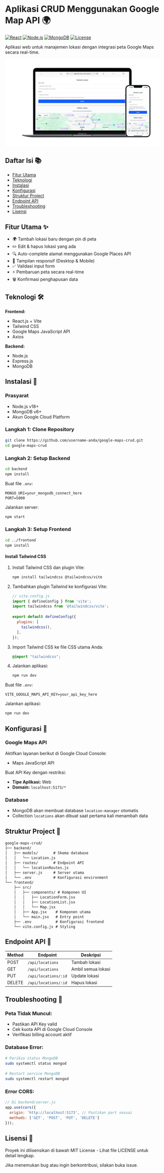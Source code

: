 # Aplikasi CRUD Menggunakan Google Map API 🌍

[![React](https://img.shields.io/badge/React-18.2-blue)](https://react.dev/)
[![Node.js](https://img.shields.io/badge/Node.js-18.x-green)](https://nodejs.org/)
[![MongoDB](https://img.shields.io/badge/MongoDB-6.0-green)](https://www.mongodb.com/)
[![License](https://img.shields.io/badge/License-MIT-yellow)](LICENSE)

Aplikasi web untuk manajemen lokasi dengan integrasi peta Google Maps secara real-time.

![Demo Aplikasi](./Mockup.png)

## Daftar Isi 📚
- [Fitur Utama](#fitur-utama-%e2%9c%a8)
- [Teknologi](#teknologi-%f0%9f%9b%a0%ef%b8%8f)
- [Instalasi](#instalasi-%f0%9f%93%a5)
- [Konfigurasi](#konfigurasi-%f0%9f%94%a7)
- [Struktur Project](#struktur-project-%f0%9f%93%82)
- [Endpoint API](#endpoint-api-%f0%9f%93%a1)
- [Troubleshooting](#troubleshooting-%f0%9f%9a%a8)
- [Lisensi](#lisensi-%f0%9f%93%84)

## Fitur Utama ✨
- 🌍 Tambah lokasi baru dengan pin di peta
- ✏️ Edit & hapus lokasi yang ada
- 🔍 Auto-complete alamat menggunakan Google Places API
- 📱 Tampilan responsif (Desktop & Mobile)
- ✅ Validasi input form
- ⚡ Pembaruan peta secara real-time
- 🗑️ Konfirmasi penghapusan data

## Teknologi 🛠️
**Frontend:**
- React.js + Vite
- Tailwind CSS
- Google Maps JavaScript API
- Axios

**Backend:**
- Node.js
- Express.js
- MongoDB

## Instalasi 💅

### Prasyarat
- Node.js v18+
- MongoDB v6+
- Akun Google Cloud Platform

### Langkah 1: Clone Repository
```bash
git clone https://github.com/username-anda/google-maps-crud.git
cd google-maps-crud
```

### Langkah 2: Setup Backend
```bash
cd backend
npm install
```

Buat file `.env`:
```env
MONGO_URI=your_mongodb_connect_here
PORT=5000
```

Jalankan server:
```bash
npm start
```

### Langkah 3: Setup Frontend
```bash
cd ../frontend
npm install
```

#### Install Tailwind CSS
1. Install Tailwind CSS dan plugin Vite:
   ```bash
   npm install tailwindcss @tailwindcss/vite
   ```
2. Tambahkan plugin Tailwind ke konfigurasi Vite:
   ```javascript
   // vite.config.js
   import { defineConfig } from 'vite';
   import tailwindcss from '@tailwindcss/vite';

   export default defineConfig({
     plugins: [
       tailwindcss(),
     ],
   });
   ```
3. Import Tailwind CSS ke file CSS utama Anda:
   ```css
   @import "tailwindcss";
   ```
4. Jalankan aplikasi:
   ```bash
   npm run dev
   ```

Buat file `.env`:
```env
VITE_GOOGLE_MAPS_API_KEY=your_api_key_here
```

Jalankan aplikasi:
```bash
npm run dev
```

## Konfigurasi 🔧

### Google Maps API
Aktifkan layanan berikut di Google Cloud Console:
- Maps JavaScript API

Buat API Key dengan restriksi:
- **Tipe Aplikasi:** Web
- **Domain:** `localhost:5173/*`

### Database
- MongoDB akan membuat database `location-manager` otomatis
- Collection `locations` akan dibuat saat pertama kali menambah data

## Struktur Project 📂
```
google-maps-crud/
├── backend/
│   ├── models/       # Skema database
│   │   └── Location.js
│   ├── routes/       # Endpoint API
│   │   └── locationRoutes.js
│   ├── server.js     # Server utama
│   └── .env          # Konfigurasi environment
└── frontend/
    ├── src/
    │   ├── components/ # Komponen UI
    │   │   ├── LocationForm.jsx
    │   │   ├── LocationList.jsx
    │   │   └── Map.jsx
    │   ├── App.jsx    # Komponen utama
    │   └── main.jsx   # Entry point
    ├── .env           # Konfigurasi frontend
    └── vite.config.js # Styling
```

## Endpoint API 📁
| Method | Endpoint             | Deskripsi         |
|--------|----------------------|-------------------|
| POST   | `/api/locations`     | Tambah lokasi     |
| GET    | `/api/locations`     | Ambil semua lokasi|
| PUT    | `/api/locations/:id` | Update lokasi     |
| DELETE | `/api/locations/:id` | Hapus lokasi      |

## Troubleshooting 🚨

### Peta Tidak Muncul:
- Pastikan API Key valid
- Cek kuota API di Google Cloud Console
- Verifikasi billing account aktif

### Database Error:
```bash
# Periksa status MongoDB
sudo systemctl status mongod

# Restart service MongoDB
sudo systemctl restart mongod
```

### Error CORS:
```javascript
// Di backend/server.js
app.use(cors({
  origin: 'http://localhost:5173', // Pastikan port sesuai
  methods: ['GET', 'POST', 'PUT', 'DELETE']
}));
```


## Lisensi 📄
Proyek ini dilisensikan di bawah MIT License - Lihat file LICENSE untuk detail lengkap.

Jika menemukan bug atau ingin berkontribusi, silakan buka issue.
